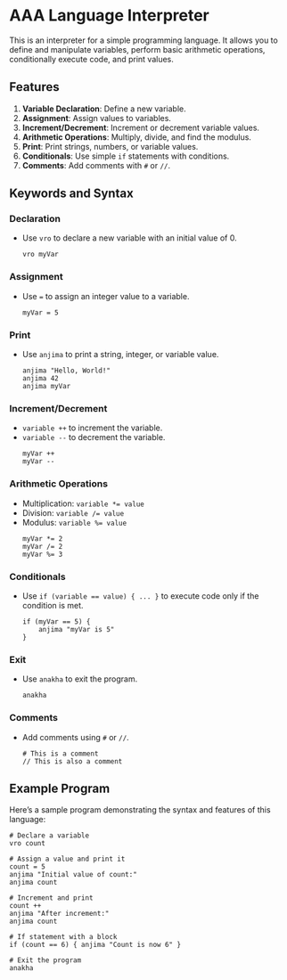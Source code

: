 # AAA Language Interpreter

This is an interpreter for a simple programming language. It allows you to define and manipulate variables, perform basic arithmetic operations, conditionally execute code, and print values. 

## Features

1. **Variable Declaration**: Define a new variable.
2. **Assignment**: Assign values to variables.
3. **Increment/Decrement**: Increment or decrement variable values.
4. **Arithmetic Operations**: Multiply, divide, and find the modulus.
5. **Print**: Print strings, numbers, or variable values.
6. **Conditionals**: Use simple `if` statements with conditions.
7. **Comments**: Add comments with `#` or `//`.

## Keywords and Syntax

### Declaration
- Use `vro` to declare a new variable with an initial value of 0.
    ```plaintext
    vro myVar
    ```

### Assignment
- Use `=` to assign an integer value to a variable.
    ```plaintext
    myVar = 5
    ```

### Print
- Use `anjima` to print a string, integer, or variable value.
    ```plaintext
    anjima "Hello, World!"
    anjima 42
    anjima myVar
    ```

### Increment/Decrement
- `variable ++` to increment the variable.
- `variable --` to decrement the variable.
    ```plaintext
    myVar ++
    myVar --
    ```

### Arithmetic Operations
- Multiplication: `variable *= value`
- Division: `variable /= value`
- Modulus: `variable %= value`
    ```plaintext
    myVar *= 2
    myVar /= 2
    myVar %= 3
    ```

### Conditionals
- Use `if (variable == value) { ... }` to execute code only if the condition is met.
    ```plaintext
    if (myVar == 5) {
        anjima "myVar is 5"
    }
    ```

### Exit
- Use `anakha` to exit the program.
    ```plaintext
    anakha
    ```

### Comments
- Add comments using `#` or `//`.
    ```plaintext
    # This is a comment
    // This is also a comment
    ```

## Example Program

Here’s a sample program demonstrating the syntax and features of this language:

```plaintext
# Declare a variable
vro count

# Assign a value and print it
count = 5
anjima "Initial value of count:"
anjima count

# Increment and print
count ++
anjima "After increment:"
anjima count

# If statement with a block
if (count == 6) { anjima "Count is now 6" }

# Exit the program
anakha
